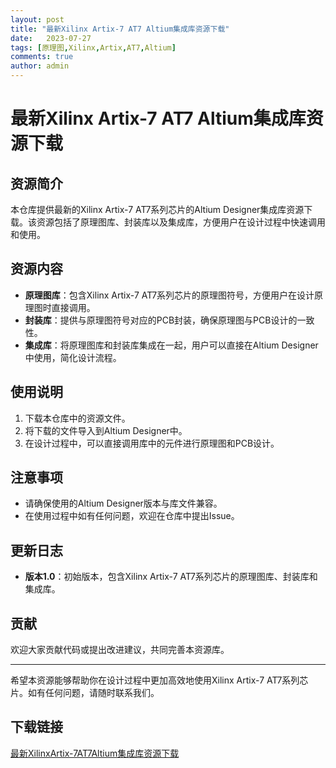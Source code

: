 ```yaml
---
layout: post
title: "最新Xilinx Artix-7 AT7 Altium集成库资源下载"
date:   2023-07-27
tags: [原理图,Xilinx,Artix,AT7,Altium]
comments: true
author: admin
---
```

# 最新Xilinx Artix-7 AT7 Altium集成库资源下载

## 资源简介
本仓库提供最新的Xilinx Artix-7 AT7系列芯片的Altium Designer集成库资源下载。该资源包括了原理图库、封装库以及集成库，方便用户在设计过程中快速调用和使用。

## 资源内容
- **原理图库**：包含Xilinx Artix-7 AT7系列芯片的原理图符号，方便用户在设计原理图时直接调用。
- **封装库**：提供与原理图符号对应的PCB封装，确保原理图与PCB设计的一致性。
- **集成库**：将原理图库和封装库集成在一起，用户可以直接在Altium Designer中使用，简化设计流程。

## 使用说明
1. 下载本仓库中的资源文件。
2. 将下载的文件导入到Altium Designer中。
3. 在设计过程中，可以直接调用库中的元件进行原理图和PCB设计。

## 注意事项
- 请确保使用的Altium Designer版本与库文件兼容。
- 在使用过程中如有任何问题，欢迎在仓库中提出Issue。

## 更新日志
- **版本1.0**：初始版本，包含Xilinx Artix-7 AT7系列芯片的原理图库、封装库和集成库。

## 贡献
欢迎大家贡献代码或提出改进建议，共同完善本资源库。

---

希望本资源能够帮助你在设计过程中更加高效地使用Xilinx Artix-7 AT7系列芯片。如有任何问题，请随时联系我们。

## 下载链接

[最新XilinxArtix-7AT7Altium集成库资源下载](https://pan.quark.cn/s/f88e0fe9a7e3)